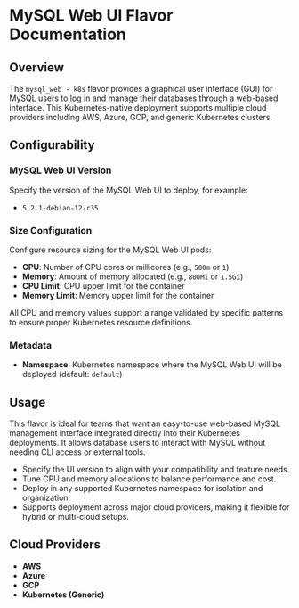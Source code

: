# MySQL Web UI Flavor Documentation

## Overview

The `mysql_web - k8s` flavor provides a graphical user interface (GUI) for MySQL users to log in and manage their databases through a web-based interface. This Kubernetes-native deployment supports multiple cloud providers including AWS, Azure, GCP, and generic Kubernetes clusters.

## Configurability

### MySQL Web UI Version

Specify the version of the MySQL Web UI to deploy, for example:
- `5.2.1-debian-12-r35`

### Size Configuration

Configure resource sizing for the MySQL Web UI pods:

- **CPU**: Number of CPU cores or millicores (e.g., `500m` or `1`)
- **Memory**: Amount of memory allocated (e.g., `800Mi` or `1.5Gi`)
- **CPU Limit**: CPU upper limit for the container
- **Memory Limit**: Memory upper limit for the container

All CPU and memory values support a range validated by specific patterns to ensure proper Kubernetes resource definitions.

### Metadata

- **Namespace**: Kubernetes namespace where the MySQL Web UI will be deployed (default: `default`)

## Usage

This flavor is ideal for teams that want an easy-to-use web-based MySQL management interface integrated directly into their Kubernetes deployments. It allows database users to interact with MySQL without needing CLI access or external tools.

- Specify the UI version to align with your compatibility and feature needs.
- Tune CPU and memory allocations to balance performance and cost.
- Deploy in any supported Kubernetes namespace for isolation and organization.
- Supports deployment across major cloud providers, making it flexible for hybrid or multi-cloud setups.

## Cloud Providers

- **AWS**
- **Azure**
- **GCP**
- **Kubernetes (Generic)**
